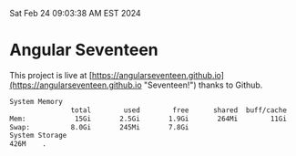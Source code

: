 Sat Feb 24 09:03:38 AM EST 2024

# Angular Seventeen


This project is live at [https://angularseventeen.github.io](https://angularseventeen.github.io "Seventeen!") thanks to Github.

```bash
System Memory
               total        used        free      shared  buff/cache   available
Mem:            15Gi       2.5Gi       1.9Gi       264Mi        11Gi        12Gi
Swap:          8.0Gi       245Mi       7.8Gi
System Storage
426M	.
```
```bash
